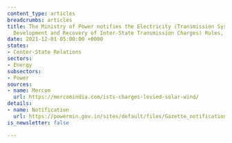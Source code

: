 ```yaml
---
content_type: articles
breadcrumbs: articles
title: The Ministry of Power notifies the Electricity (Transmission System Planning,
  Development and Recovery of Inter-State Transmission Charges) Rules, 2021
date: 2021-12-01 05:00:00 +0000
states:
- Center-State Relations
sectors:
- Energy
subsectors:
- Power
sources:
- name: Mercom
  url: https://mercomindia.com/ists-charges-levied-solar-wind/
details:
- name: Notification
  url: https://powermin.gov.in/sites/default/files/Gazette_notification_dtd_01102021.pdf
is_newsletter: false

---
```

